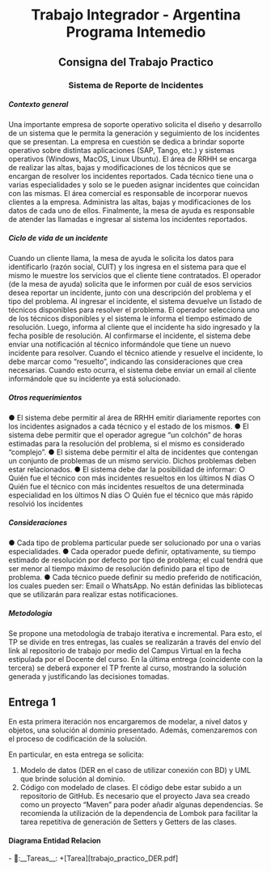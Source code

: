 # <h1 align="center" >Trabajo Integrador - Argentina Programa Intemedio</h1>
<h2 align="center"> Consigna del Trabajo Practico </h2>
<h3 align="center">Sistema de Reporte de Incidentes</h3>
<h5>Contexto general</h5>
<p>Una importante empresa de soporte operativo solicita el diseño y desarrollo de un sistema que le permita la generación y seguimiento de los incidentes que se presentan.
La empresa en cuestión se dedica a brindar soporte operativo sobre distintas aplicaciones (SAP, Tango, etc.) y sistemas operativos (Windows, MacOS, Linux Ubuntu).
El área de RRHH se encarga de realizar las altas, bajas y modificaciones de los técnicos que se encargan de resolver los incidentes reportados.
Cada técnico tiene una o varias especialidades y solo se le pueden asignar incidentes que coincidan con las mismas.
El área comercial es responsable de incorporar nuevos clientes a la empresa. Administra las altas, bajas y modificaciones de los datos de cada uno de ellos.
Finalmente, la mesa de ayuda es responsable de atender las llamadas e ingresar al sistema los incidentes reportados.
</p>
<h5>Ciclo de vida de un incidente</h5>
<p>Cuando un cliente llama, la mesa de ayuda le solicita los datos para identificarlo (razón social, CUIT) y los ingresa en el sistema para que el mismo le muestre los servicios que el cliente tiene contratados.
El operador (de la mesa de ayuda) solicita que le informen por cuál de esos servicios desea reportar un incidente, junto con una descripción del problema y el tipo del problema.
Al ingresar el incidente, el sistema devuelve un listado de técnicos disponibles para resolver el problema. El operador selecciona uno de los técnicos disponibles y el sistema le informa el tiempo estimado de resolución. Luego, informa al cliente que el incidente ha sido ingresado y la fecha posible de resolución.
Al confirmarse el incidente, el sistema debe enviar una notificación al técnico informándole que tiene un nuevo incidente para resolver.
  Cuando el técnico atiende y resuelve el incidente, lo debe marcar como “resuelto”, indicando las consideraciones que crea necesarias. Cuando esto ocurra, el sistema debe enviar un email al cliente informándole que su incidente ya está solucionado.
</p>
<h5>Otros requerimientos</h5>
<p>  ●	El sistema debe permitir al área de RRHH emitir diariamente reportes con los incidentes asignados a cada técnico y el estado de los mismos.
●	El sistema debe permitir que el operador agregue “un colchón” de horas estimadas para la resolución del problema, si el mismo es considerado “complejo”.
●	El sistema debe permitir el alta de incidentes que contengan un conjunto de problemas de un mismo servicio. Dichos problemas deben estar relacionados.
●	El sistema debe dar la posibilidad de informar:
○	Quién fue el técnico con más incidentes resueltos en los últimos N días
○	Quién fue el técnico con más incidentes resueltos de una determinada especialidad en los últimos N días
○	Quién fue el técnico que más rápido resolvió los incidentes
</p>
<h5>Consideraciones</h5>
<p>●	Cada tipo de problema particular puede ser solucionado por una o varias especialidades.
●	Cada operador puede definir, optativamente, su tiempo estimado de resolución por defecto por tipo de problema; el cual tendrá que ser menor al tiempo máximo de resolución definido para el tipo de problema.
●	Cada técnico puede definir su medio preferido de notificación, los cuales pueden ser: Email o WhatsApp. No están definidas las bibliotecas que se utilizarán para realizar estas notificaciones.
</p>
<h5>Metodologia</h5>
<p>Se propone una metodología de trabajo iterativa e incremental. Para esto, el TP se divide en tres entregas, las cuales se realizarán a través del envío del link al repositorio de trabajo por medio del Campus Virtual en la fecha estipulada por el Docente del curso.
En la última entrega (coincidente con la tercera) se deberá exponer el TP frente al curso, mostrando la solución generada y justificando las decisiones tomadas.
</p>

<h2>Entrega 1</h2>
<p>En esta primera iteración nos encargaremos de modelar, a nivel datos y objetos, una solución al dominio presentado. Además, comenzaremos con el proceso de codificación de la solución.

En particular, en esta entrega se solicita:
1.	Modelo de datos (DER en el caso de utilizar conexión con BD) y UML que brinde solución al dominio.
2.	Código con modelado de clases. El código debe estar subido a un repositorio de GitHub.
Es necesario que el proyecto Java sea creado como un proyecto “Maven” para poder añadir algunas dependencias. Se recomienda la utilización de la dependencia de Lombok para facilitar la tarea repetitiva de generación de Setters y Getters de las clases.
</p>

<h4>Diagrama Entidad Relacion</h4>
- 📁:__Tareas__:
+[Tarea][trabajo_practico_DER.pdf]






